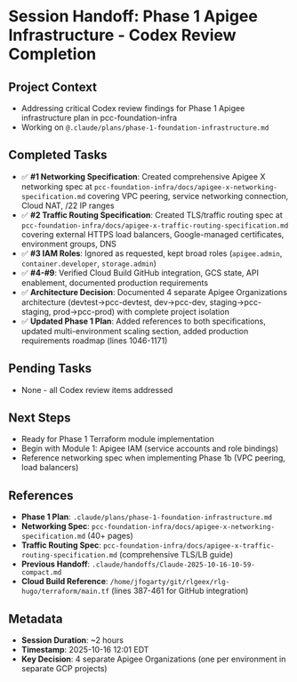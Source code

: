# Session Handoff: Phase 1 Apigee Infrastructure - Codex Review Completion

## Project Context
- Addressing critical Codex review findings for Phase 1 Apigee infrastructure plan in pcc-foundation-infra
- Working on `@.claude/plans/phase-1-foundation-infrastructure.md`

## Completed Tasks
- ✅ **#1 Networking Specification**: Created comprehensive Apigee X networking spec at `pcc-foundation-infra/docs/apigee-x-networking-specification.md` covering VPC peering, service networking connection, Cloud NAT, /22 IP ranges
- ✅ **#2 Traffic Routing Specification**: Created TLS/traffic routing spec at `pcc-foundation-infra/docs/apigee-x-traffic-routing-specification.md` covering external HTTPS load balancers, Google-managed certificates, environment groups, DNS
- ✅ **#3 IAM Roles**: Ignored as requested, kept broad roles (`apigee.admin`, `container.developer`, `storage.admin`)
- ✅ **#4-#9**: Verified Cloud Build GitHub integration, GCS state, API enablement, documented production requirements
- ✅ **Architecture Decision**: Documented 4 separate Apigee Organizations architecture (devtest→pcc-devtest, dev→pcc-dev, staging→pcc-staging, prod→pcc-prod) with complete project isolation
- ✅ **Updated Phase 1 Plan**: Added references to both specifications, updated multi-environment scaling section, added production requirements roadmap (lines 1046-1171)

## Pending Tasks
- None - all Codex review items addressed

## Next Steps
- Ready for Phase 1 Terraform module implementation
- Begin with Module 1: Apigee IAM (service accounts and role bindings)
- Reference networking spec when implementing Phase 1b (VPC peering, load balancers)

## References
- **Phase 1 Plan**: `.claude/plans/phase-1-foundation-infrastructure.md`
- **Networking Spec**: `pcc-foundation-infra/docs/apigee-x-networking-specification.md` (40+ pages)
- **Traffic Routing Spec**: `pcc-foundation-infra/docs/apigee-x-traffic-routing-specification.md` (comprehensive TLS/LB guide)
- **Previous Handoff**: `.claude/handoffs/Claude-2025-10-16-10-59-compact.md`
- **Cloud Build Reference**: `/home/jfogarty/git/rlgeex/rlg-hugo/terraform/main.tf` (lines 387-461 for GitHub integration)

## Metadata
- **Session Duration**: ~2 hours
- **Timestamp**: 2025-10-16 12:01 EDT
- **Key Decision**: 4 separate Apigee Organizations (one per environment in separate GCP projects)
